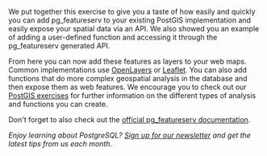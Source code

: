 We put together this exercise to give you a taste of how easily and quickly you can add pg_featureserv to your existing PostGIS implementation and easily expose your spatial data via an API. We also showed you an example of adding a user-defined function and accessing it through the pg_featureserv generated API.

From here you can now add these features as layers to your web maps. Common implementations use [OpenLayers](https://openlayers.org/) or [Leaflet](https://leafletjs.com/). You can also add functions that do more complex geospatial analysis in the database and then expose them as web features. We encourage you to check out our [PostGIS exercises](https://learn.crunchydata.com/postgis) for further information on the different types of analysis and functions you can create.

Don't forget to also check out the [official pg_featureserv documentation](https://access.crunchydata.com/documentation/pg_featureserv/latest/).

_Enjoy learning about PostgreSQL? [Sign up for our newsletter](https://www.crunchydata.com/newsletter/) and get the latest tips from us each month._